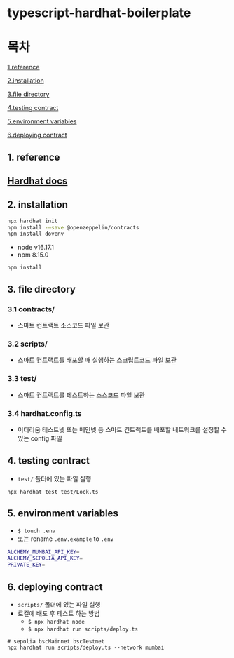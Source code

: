 # typescript-hardhat-boilerplate

# 목차

[1.reference](#1.-reference)

[2.installation](#2.-installation)

[3.file directory](#3.-file-directory)

[4.testing contract](#4.-testing-contract)

[5.environment variables](#5.-environment-variables)

[6.deploying contract](#6.-deploying-contract)

## 1. reference

## [Hardhat docs](https://hardhat.org/hardhat-runner/docs/getting-started#overview)

## 2. installation

```bash
npx hardhat init
npm install -—save @openzeppelin/contracts
npm install dovenv
```

- node v16.17.1
- npm 8.15.0

```shell
npm install
```

## 3. file directory

### 3.1 contracts/

- 스마트 컨트랙트 소스코드 파일 보관

### 3.2 scripts/

- 스마트 컨트랙트를 배포할 때 실행하는 스크립트코드 파일 보관

### 3.3 test/

- 스마트 컨트랙트를 테스트하는 소스코드 파일 보관

### 3.4 hardhat.config.ts

- 이더리움 테스트넷 또는 메인넷 등 스마트 컨트랙트를 배포할 네트워크를 설정할 수 있는 config 파일

## 4. testing contract

- `test/` 폴더에 있는 파일 실행

```shell
npx hardhat test test/Lock.ts
```

## 5. environment variables
- `$ touch .env`
- 또는 rename `.env.example` to `.env`
```bash
ALCHEMY_MUMBAI_API_KEY=
ALCHEMY_SEPOLIA_API_KEY=
PRIVATE_KEY=
```

## 6. deploying contract

- `scripts/` 폴더에 있는 파일 실행
- 로컬에 배포 후 테스트 하는 방법
  - `$ npx hardhat node` 
  - `$ npx hardhat run scripts/deploy.ts`
```shell
# sepolia bscMainnet bscTestnet
npx hardhat run scripts/deploy.ts --network mumbai
```
